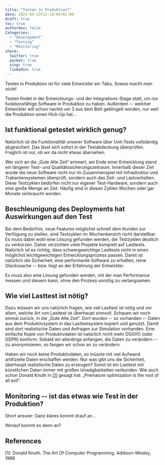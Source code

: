 ```yaml
---
title: "Testen in Produktion?"
date: 2021-03-13T12:10:03+01:00
draft: true
toc: true
authorbox: false
Categories:
  - "Development"
  - "Testing"
  - "Monitoring"
share:
  twitter: true
  pocket: true
  xing: true
  linkedin: true
---
```

Testen in Produktion ist für viele Entwickler ein Tabu. 
*Sowas macht man nicht!*

Testen findet in der Entwicklungs- und der Integrations-Stage statt, um nur funktionsfähige Software in Produktion zu haben.
Außerdem -- welcher Entwickler will schon nachts um 3 aus dem Bett geklingelt werden, nur weil die Produktion einen Hick-Up hat...

## Ist funktional getestet wirklich genug?

Natürlich ist die Funktionalität unserer Software über Unit-Tests vollständig abgesichert. 
Das lässt sich sofort in der Testabdeckung überprüfen. 
Fraglich ist nur, ob wir da nicht etwas übersehen.

Wer sich an die „Gute Alte Zeit“ erinnert, am Ende einer Entwicklung stand ein längerer Test- und Qualitätssicherungszeitraum.
Innerhalb dieser Zeit wurde die neue Software nicht nur im Zusammenspiel mit Infrastruktur und Trabantensystemen überprüft, sondern auch das Zeit- und Lastverhalten.
Diese Testzyklen bedürfen nicht nur eigener Test-Hardware, sondern auch eine große Menge an Zeit. 
Häufig sind in diesen Zyklen Wochen oder gar Monate verbraucht worden. 

## Beschleunigung des Deployments hat Auswirkungen auf den Test

Bei dem Bedürfnis, neue Features möglichst schnell dem Kunden zur Verfügung zu stellen, sind Testzyklen im Wochenbereich nicht darstellbar.
Es muss dabei wohl eine Lösung gefunden werden, die Testzyklen deutlich zu verkürzen.
Daher verzichten viele Projekte komplett auf Lasttests. 
Natürlich ist es richtig, dass schwergewichtige Lasttests nicht in einen möglichst leichtgewichtigen Entwicklungsprozess passen.
Damit ist natürlich die Sicherheit, eine performante Software zu erhalten, reine Glückssache -- bzw. liegt an der Erfahrung der Entwickler.

Es muss also eine Lösung gefunden werden, mit der man Performance messen und steuern kann, ohne den Prozess unnötig zu verlangsamen. 

## Wie viel Lasttest ist nötig?

Dazu müssen wir uns natürlich fragen, wie viel Lasttest ist nötig und vor allem, welche Art von Lasttest ist überhaupt sinnvoll.
Schauen wir noch einmal zurück, in die „Gute Alte Zeit“. 
Dort wurden -- so vorhanden -- Daten aus dem Produktivsystem in das Lasttestsystem kopiert und genutzt.
Damit sind dort realistische Daten und Anfragen zur Simulation vorhanden.
Eine einfache Kopie von Produktivdaten ist natürlich nicht mehr DSGVO (oder GDPR) konform.
Sobald wir allerdings anfangen, die Daten zu verändern -- zu anonymisieren, so fangen wir schon an zu verändern.

Haben wir noch keine Produktivdaten, so müsste mit viel Aufwand artifizielle Daten erschaffen werden. 
Nur was gibt uns die Sicherheit, überhaupt realistische Daten zu erzeugen?
Somit ist ein Lasttest mit künstlichen Daten immer mit großen Unwägbarkeiten verbunden.
Wie auch schon Donald Knuth in [[1]](#references) gesagt hat: „Premature optimization is the root of all evil“.



## Monitoring -- ist das etwas wie Test in der Produktion?

Short answer: Ganz klares kommt drauf an...

Worauf kommt es denn an? 

## References
[1]: Donald Knuth. The Art Of Computer Programming. Addison-Wesley, 1968 
